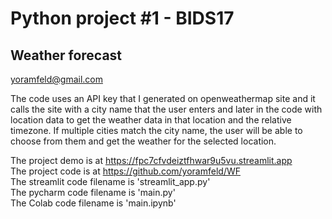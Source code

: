 # Python project #1 - BIDS17
## Weather forecast
yoramfeld@gmail.com

The code uses an API key that I generated on openweathermap site and it 
calls the site with a city name that the user enters and later in the code with location data 
to get the weather data in that location and the relative timezone.
If multiple cities match the city name, the user will be able to choose
from them and get the weather for the selected location.

The project demo is at https://fpc7cfvdeiztfhwar9u5vu.streamlit.app  
The project code is at https://github.com/yoramfeld/WF  
The streamlit code filename is 'streamlit_app.py'  
The pycharm code filename is 'main.py'  
The Colab code filename is 'main.ipynb'

